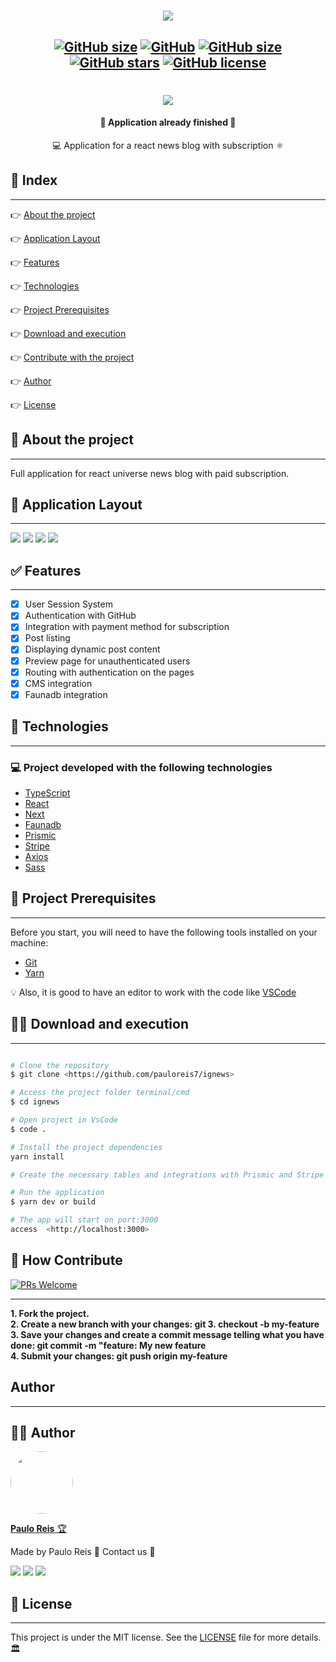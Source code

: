 <h1 align="center">
    <img src=".github/logo.svg" />
</h1>

<h2 align="center">

[![GitHub size](https://img.shields.io/github/repo-size/pauloreis7/ignews?color=purple)](https://github.com/pauloreis7/ignews/issues)
[![GitHub](https://img.shields.io/badge/types-TypeScript-%23007acc)](https://github.com/pauloreis7/ignews)
[![GitHub size](https://img.shields.io/github/last-commit/pauloreis7/ignews?color=%23964b00)](https://github.com/pauloreis7/ignews/commits)
[![GitHub stars](https://img.shields.io/github/stars/pauloreis7/ignews?color=%23f9d71c&style=flat)](https://github.com/pauloreis7/ignews/stargazers)
[![GitHub license](https://img.shields.io/github/license/pauloreis7/Foodfy)](https://github.com/pauloreis7/ignews/blob/master/LICENSE)
	
</h2>

<h1 align="center">
    <img src=".github/cover.svg" />
</h1>

<h4 align="center">🏁 Application already finished 🏁</h4>

<p align="center">💻 Application for a react news blog with subscription ⚛️</p>

## 🔗 Index
---
 <p>👉 <a href="#about">About the project</a> </p>
 <p>👉 <a href="#layout">Application Layout</a> </p>
 <p>👉 <a href="#func">Features</a> </p>
 <p>👉 <a href="#techs">Technologies</a> </p>
 <p>👉 <a href="#requests">Project Prerequisites</a> </p>
 <p>👉 <a href="#work">Download and execution</a> </p>
 <p>👉 <a href="#contribute">Contribute with the project</a> </p>
 <p>👉 <a href="#author">Author</a> </p>
 <p>👉 <a href="#license">License</a> </p>

<a id="about"></a>
## 🔎 About the project
---
<p>Full application for react universe news blog with paid subscription.</p>

<a id="layout"></a>
## 🎨 Application Layout
---
<img src=".github/home.svg" />
<img src=".github/posts.svg" />
<img src=".github/postDesc.svg" />
<img src=".github/postDesc(notLogged).svg" />

<a id="func"></a>
## ✅ Features
---
- [x] User Session System
- [x] Authentication with GitHub
- [x] Integration with payment method for subscription
- [x] Post listing
- [x] Displaying dynamic post content
- [x] Preview page for unauthenticated users
- [x] Routing with authentication on the pages
- [x] CMS integration
- [x] Faunadb integration 

<a id="techs"></a>
## 🧪 Technologies
---
### 💻 Project developed with the following technologies

- [TypeScript](https://www.typescriptlang.org/)
- [React](https://reactjs.org/)
- [Next](https://nextjs.org/)
- [Faunadb](https://fauna.com/)
- [Prismic](https://prismic.io/)
- [Stripe](https://stripe.com/)
- [Axios](https://axios-http.com/)
- [Sass](https://sass-lang.com/)

<a id="requests"></a>
## 🚨 Project Prerequisites
---
 Before you start, you will need to have the following tools installed on your machine:

* [Git](https://git-scm.com)
* [Yarn](https://yarnpkg.com/)

💡 Also, it is good to have an editor to work with the code like [VSCode](https://code.visualstudio.com/)

<a id="work"></a>
## 🏄‍♂️ Download and execution
---

````bash

# Clone the repository
$ git clone <https://github.com/pauloreis7/ignews>

# Access the project folder terminal/cmd
$ cd ignews

# Open project in VsCode
$ code .

# Install the project dependencies
yarn install

# Create the necessary tables and integrations with Prismic and Stripe

# Run the application
$ yarn dev or build

# The app will start on port:3000 
access  <http://localhost:3000>

````

<a id="contribute"></a>
## 🎉 How Contribute

[![PRs Welcome](https://img.shields.io/badge/PRs-welcome-brightgreen.svg?style=flat-square)](https://github.com/pauloreis7/ignews/pulls)

---

<b>1. Fork the project.</b> <br />
<b>2. Create a new branch with your changes: git 3. checkout -b my-feature</b> <br />
<b>3. Save your changes and create a commit message telling what you have done: git commit -m "feature: My new feature</b> <br />
<b>4. Submit your changes: git push origin my-feature</b>


<a id="author"></a>
## Author
---

## 👨‍💻 Author

<a href="https://github.com/pauloreis7">

<img style="border-radius: 50%;" src="https://avatars1.githubusercontent.com/u/63323224?s=400&v=4" width="100px;" alt=""/>

<b>Paulo Reis</b> 🏆 

</a>

<p>Made by Paulo Reis 🤴 Contact us 👋</p>

<a href = "mailto:paulosilvadosreis2057@gmail.com"><img src="https://img.shields.io/badge/Gmail-D14836?style=for-the-badge&logo=gmail&logoColor=white" target="_blank"></a>
<a href="https://www.linkedin.com/in/paulo-reis7/" target="_blank"><img src="https://img.shields.io/badge/-LinkedIn-%230077B5?style=for-the-badge&logo=linkedin&logoColor=white" target="_blank"></a>
<a href="https://www.instagram.com/pauloreis.7" target="_blank"><img src="https://img.shields.io/badge/-Instagram-%23E4405F?style=for-the-badge&logo=instagram&logoColor=white" target="_blank"></a>

<a id="license"></a>
## 📝 License
---
This project is under the MIT license. See the [LICENSE](LICENSE) file for more details.🏛️

